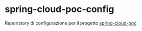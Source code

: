 # spring-cloud-poc-config

Reporistory di configurazione per il progetto [spring-cloud-poc](https://github.com/coding-jam/spring-cloud-poc)
